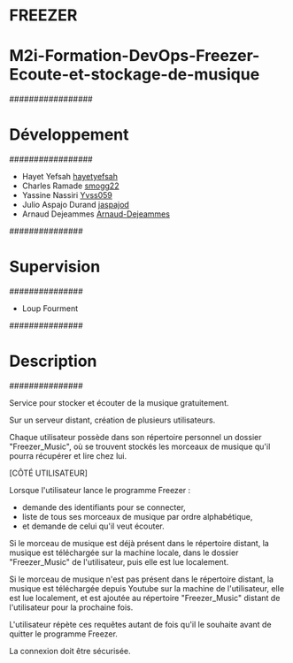 # FREEZER #

# M2i-Formation-DevOps-Freezer-Ecoute-et-stockage-de-musique #

#################
# Développement #
#################

* Hayet Yefsah
[hayetyefsah](https://github.com/hayetyefsah)
* Charles Ramade
[smogg22](https://github.com/Smogg22)
* Yassine Nassiri
[Yvss059](https://github.com/Yvss059)
* Julio Aspajo Durand
[jaspajod](https://github.com/jaspajod)
* Arnaud Dejeammes
[Arnaud-Dejeammes](https://github.com/Arnaud-Dejeammes)

###############
# Supervision #
###############

* Loup Fourment

###############
# Description #
###############

Service pour stocker et écouter de la musique gratuitement.

Sur un serveur distant, création de plusieurs utilisateurs.

Chaque utilisateur possède dans son répertoire personnel un dossier "Freezer_Music", où se trouvent stockés les morceaux de musique qu'il pourra récupérer et lire chez lui.

[CÔTÉ UTILISATEUR]

Lorsque l'utilisateur lance le programme Freezer :

- demande des identifiants pour se connecter,
- liste de tous ses morceaux de musique par ordre alphabétique,
- et demande de celui qu'il veut écouter.

Si le morceau de musique est déjà présent dans le répertoire distant, la musique est téléchargée sur la machine locale, dans le dossier "Freezer_Music" de l'utilisateur, puis elle est lue localement.

Si le morceau de musique n'est pas présent dans le répertoire distant, la musique est téléchargée depuis Youtube sur la machine de l'utilisateur, elle est lue localement, et est ajoutée au répertoire "Freezer_Music" distant de l'utilisateur pour la prochaine fois.

L'utilisateur répète ces requêtes autant de fois qu'il le souhaite avant de quitter le programme Freezer.

La connexion doit être sécurisée.



